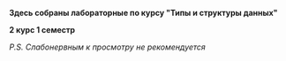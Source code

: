 **Здесь собраны лабораторные по курсу "Типы и структуры данных"**

**2 курс 1 семестр**

*P.S. Слабонервным к просмотру не рекомендуется*
